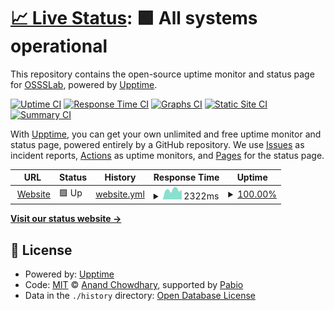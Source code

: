 # [📈 Live Status](https://OSSSLab.github.io/upptime): <!--live status--> **🟩 All systems operational**

This repository contains the open-source uptime monitor and status page for [OSSSLab](https://OSSSLab.github.io/upptime), powered by [Upptime](https://github.com/upptime/upptime).

[![Uptime CI](https://github.com/OSSSLab/upptime/workflows/Uptime%20CI/badge.svg)](https://github.com/OSSSLab/upptime/actions?query=workflow%3A%22Uptime+CI%22)
[![Response Time CI](https://github.com/OSSSLab/upptime/workflows/Response%20Time%20CI/badge.svg)](https://github.com/OSSSLab/upptime/actions?query=workflow%3A%22Response+Time+CI%22)
[![Graphs CI](https://github.com/OSSSLab/upptime/workflows/Graphs%20CI/badge.svg)](https://github.com/OSSSLab/upptime/actions?query=workflow%3A%22Graphs+CI%22)
[![Static Site CI](https://github.com/OSSSLab/upptime/workflows/Static%20Site%20CI/badge.svg)](https://github.com/OSSSLab/upptime/actions?query=workflow%3A%22Static+Site+CI%22)
[![Summary CI](https://github.com/OSSSLab/upptime/workflows/Summary%20CI/badge.svg)](https://github.com/OSSSLab/upptime/actions?query=workflow%3A%22Summary+CI%22)

With [Upptime](https://upptime.js.org), you can get your own unlimited and free uptime monitor and status page, powered entirely by a GitHub repository. We use [Issues](https://github.com/OSSSLab/upptime/issues) as incident reports, [Actions](https://github.com/OSSSLab/upptime/actions) as uptime monitors, and [Pages](https://OSSSLab.github.io/upptime) for the status page.

<!--start: status pages-->
<!-- This summary is generated by Upptime (https://github.com/upptime/upptime) -->
<!-- Do not edit this manually, your changes will be overwritten -->
<!-- prettier-ignore -->
| URL | Status | History | Response Time | Uptime |
| --- | ------ | ------- | ------------- | ------ |
| <img alt="" src="https://icons.duckduckgo.com/ip3/www.osss.cs.tsukuba.ac.jp.ico" height="13"> [Website](http://www.osss.cs.tsukuba.ac.jp/) | 🟩 Up | [website.yml](https://github.com/OSSSLab/upptime/commits/HEAD/history/website.yml) | <details><summary><img alt="Response time graph" src="./graphs/website/response-time-week.png" height="20"> 2322ms</summary><br><a href="https://OSSSLab.github.io/upptime/history/website"><img alt="Response time 2586" src="https://img.shields.io/endpoint?url=https%3A%2F%2Fraw.githubusercontent.com%2FOSSSLab%2Fupptime%2FHEAD%2Fapi%2Fwebsite%2Fresponse-time.json"></a><br><a href="https://OSSSLab.github.io/upptime/history/website"><img alt="24-hour response time 2628" src="https://img.shields.io/endpoint?url=https%3A%2F%2Fraw.githubusercontent.com%2FOSSSLab%2Fupptime%2FHEAD%2Fapi%2Fwebsite%2Fresponse-time-day.json"></a><br><a href="https://OSSSLab.github.io/upptime/history/website"><img alt="7-day response time 2322" src="https://img.shields.io/endpoint?url=https%3A%2F%2Fraw.githubusercontent.com%2FOSSSLab%2Fupptime%2FHEAD%2Fapi%2Fwebsite%2Fresponse-time-week.json"></a><br><a href="https://OSSSLab.github.io/upptime/history/website"><img alt="30-day response time 2841" src="https://img.shields.io/endpoint?url=https%3A%2F%2Fraw.githubusercontent.com%2FOSSSLab%2Fupptime%2FHEAD%2Fapi%2Fwebsite%2Fresponse-time-month.json"></a><br><a href="https://OSSSLab.github.io/upptime/history/website"><img alt="1-year response time 2586" src="https://img.shields.io/endpoint?url=https%3A%2F%2Fraw.githubusercontent.com%2FOSSSLab%2Fupptime%2FHEAD%2Fapi%2Fwebsite%2Fresponse-time-year.json"></a></details> | <details><summary><a href="https://OSSSLab.github.io/upptime/history/website">100.00%</a></summary><a href="https://OSSSLab.github.io/upptime/history/website"><img alt="All-time uptime 94.42%" src="https://img.shields.io/endpoint?url=https%3A%2F%2Fraw.githubusercontent.com%2FOSSSLab%2Fupptime%2FHEAD%2Fapi%2Fwebsite%2Fuptime.json"></a><br><a href="https://OSSSLab.github.io/upptime/history/website"><img alt="24-hour uptime 100.00%" src="https://img.shields.io/endpoint?url=https%3A%2F%2Fraw.githubusercontent.com%2FOSSSLab%2Fupptime%2FHEAD%2Fapi%2Fwebsite%2Fuptime-day.json"></a><br><a href="https://OSSSLab.github.io/upptime/history/website"><img alt="7-day uptime 100.00%" src="https://img.shields.io/endpoint?url=https%3A%2F%2Fraw.githubusercontent.com%2FOSSSLab%2Fupptime%2FHEAD%2Fapi%2Fwebsite%2Fuptime-week.json"></a><br><a href="https://OSSSLab.github.io/upptime/history/website"><img alt="30-day uptime 99.59%" src="https://img.shields.io/endpoint?url=https%3A%2F%2Fraw.githubusercontent.com%2FOSSSLab%2Fupptime%2FHEAD%2Fapi%2Fwebsite%2Fuptime-month.json"></a><br><a href="https://OSSSLab.github.io/upptime/history/website"><img alt="1-year uptime 94.42%" src="https://img.shields.io/endpoint?url=https%3A%2F%2Fraw.githubusercontent.com%2FOSSSLab%2Fupptime%2FHEAD%2Fapi%2Fwebsite%2Fuptime-year.json"></a></details>

<!--end: status pages-->

[**Visit our status website →**](https://OSSSLab.github.io/upptime)

## 📄 License

- Powered by: [Upptime](https://github.com/upptime/upptime)
- Code: [MIT](./LICENSE) © [Anand Chowdhary](https://anandchowdhary.com), supported by [Pabio](https://pabio.com)
- Data in the `./history` directory: [Open Database License](https://opendatacommons.org/licenses/odbl/1-0/)
